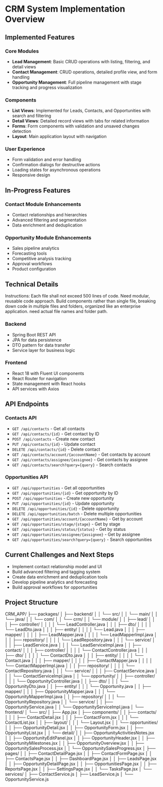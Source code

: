 
# CRM System Implementation Overview
## Implemented Features

### Core Modules
- **Lead Management**: Basic CRUD operations with listing, filtering, and detail views
- **Contact Management**: CRUD operations, detailed profile view, and form handling
- **Opportunity Management**: Full pipeline management with stage tracking and progress visualization

### Components
- **List Views**: Implemented for Leads, Contacts, and Opportunities with search and filtering
- **Detail Views**: Detailed record views with tabs for related information
- **Forms**: Form components with validation and unsaved changes detection
- **Layout**: Main application layout with navigation

### User Experience
- Form validation and error handling
- Confirmation dialogs for destructive actions
- Loading states for asynchronous operations
- Responsive design

## In-Progress Features

### Contact Module Enhancements
- Contact relationships and hierarchies
- Advanced filtering and segmentation
- Data enrichment and deduplication

### Opportunity Module Enhancements
- Sales pipeline analytics
- Forecasting tools
- Competitive analysis tracking
- Approval workflows
- Product configuration

## Technical Details
Instructions:
Each file shall not exceed 500 lines of code.
Need modular, reusable code approach.
Build components rather than single file, breaking down code in multiple files and folders, organized like an enterprise application.
need actual file names and folder path.

### Backend
- Spring Boot REST API
- JPA for data persistence
- DTO pattern for data transfer
- Service layer for business logic

### Frontend
- React 18 with Fluent UI components
- React Router for navigation
- State management with React hooks
- API services with Axios

## API Endpoints

### Contacts API
- `GET /api/contacts` - Get all contacts
- `GET /api/contacts/{id}` - Get contact by ID
- `POST /api/contacts` - Create new contact
- `PUT /api/contacts/{id}` - Update contact
- `DELETE /api/contacts/{id}` - Delete contact
- `GET /api/contacts/account/{accountName}` - Get contacts by account
- `GET /api/contacts/assignee/{assignee}` - Get contacts by assignee
- `GET /api/contacts/search?query={query}` - Search contacts

### Opportunities API
- `GET /api/opportunities` - Get all opportunities
- `GET /api/opportunities/{id}` - Get opportunity by ID
- `POST /api/opportunities` - Create new opportunity
- `PUT /api/opportunities/{id}` - Update opportunity
- `DELETE /api/opportunities/{id}` - Delete opportunity
- `DELETE /api/opportunities/batch` - Delete multiple opportunities
- `GET /api/opportunities/account/{accountName}` - Get by account
- `GET /api/opportunities/stage/{stage}` - Get by stage
- `GET /api/opportunities/status/{status}` - Get by status
- `GET /api/opportunities/assignee/{assignee}` - Get by assignee
- `GET /api/opportunities/search?query={query}` - Search opportunities

## Current Challenges and Next Steps

- Implement contact relationship model and UI
- Build advanced filtering and tagging system
- Create data enrichment and deduplication tools
- Develop pipeline analytics and forecasting
- Build approval workflows for opportunities




## Project Structure

CRM_APP/
├── packages/
│   ├── backend/
│   │   └── src/
│   │       └── main/
│   │           └── java/
│   │               └── com/
│   │                   └── crm/
│   │                       └── module/
│   │                           ├── lead/
│   │                           │   ├── controller/
│   │                           │   │   └── LeadController.java
│   │                           │   ├── dto/
│   │                           │   │   └── LeadDto.java
│   │                           │   ├── entity/
│   │                           │   │   └── Lead.java
│   │                           │   ├── mapper/
│   │                           │   │   ├── LeadMapper.java
│   │                           │   │   └── LeadMapperImpl.java
│   │                           │   ├── repository/
│   │                           │   │   └── LeadRepository.java
│   │                           │   └── service/
│   │                           │       ├── LeadService.java
│   │                           │       └── LeadServiceImpl.java
│   │                           ├── contact/
│   │                           │   ├── controller/
│   │                           │   │   └── ContactController.java
│   │                           │   ├── dto/
│   │                           │   │   └── ContactDto.java
│   │                           │   ├── entity/
│   │                           │   │   └── Contact.java
│   │                           │   ├── mapper/
│   │                           │   │   ├── ContactMapper.java
│   │                           │   │   └── ContactMapperImpl.java
│   │                           │   ├── repository/
│   │                           │   │   └── ContactRepository.java
│   │                           │   └── service/
│   │                           │       ├── ContactService.java
│   │                           │       └── ContactServiceImpl.java
│   │                           └── opportunity/
│   │                               ├── controller/
│   │                               │   └── OpportunityController.java
│   │                               ├── dto/
│   │                               │   └── OpportunityDto.java
│   │                               ├── entity/
│   │                               │   └── Opportunity.java
│   │                               ├── mapper/
│   │                               │   ├── OpportunityMapper.java
│   │                               │   └── OpportunityMapperImpl.java
│   │                               ├── repository/
│   │                               │   └── OpportunityRepository.java
│   │                               └── service/
│   │                                   ├── OpportunityService.java
│   │                                   └── OpportunityServiceImpl.java
│   └── frontend/
│       └── src/
│           ├── App.jsx
│           ├── components/
│           │   ├── contacts/
│           │   │   ├── ContactDetail.jsx
│           │   │   ├── ContactForm.jsx
│           │   │   └── ContactList.jsx
│           │   ├── layout/
│           │   │   └── Layout.jsx
│           │   └── opportunities/
│           │       ├── OpportunityDetail.jsx
│           │       ├── OpportunityForm.jsx
│           │       ├── OpportunityList.jsx
│           │       └── detail/
│           │           ├── OpportunityActivitiesNotes.jsx
│           │           ├── OpportunityEditPanel.jsx
│           │           ├── OpportunityHeader.jsx
│           │           ├── OpportunityMilestones.jsx
│           │           ├── OpportunityOverview.jsx
│           │           ├── OpportunitySalesProcess.jsx
│           │           └── OpportunitySalesProgress.jsx
│           ├── pages/
│           │   ├── ContactDetailPage.jsx
│           │   ├── ContactFormPage.jsx
│           │   ├── ContactsPage.jsx
│           │   ├── DashboardPage.jsx
│           │   ├── LeadsPage.jsx
│           │   ├── OpportunityDetailPage.jsx
│           │   ├── OpportunitiesPage.jsx
│           │   ├── ReportsPage.jsx
│           │   ├── SettingsPage.jsx
│           │   └── TasksPage.jsx
│           └── services/
│               ├── ContactService.js
│               ├── LeadService.js
│               └── OpportunityService.js



